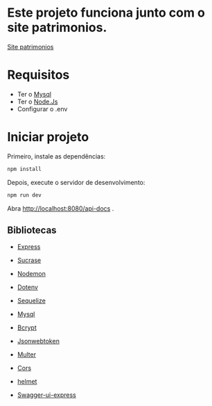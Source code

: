 # Este projeto funciona junto com o site patrimonios.

<a href="https://github.com/italo-ignacio/site-patrimonios">Site patrimonios<a/>

# Requisitos

- Ter o [Mysql](https://dev.mysql.com/downloads/)
- Ter o [Node.Js](https://nodejs.org/en/)
- Configurar o .env

# Iniciar projeto

Primeiro, instale as dependências:

```bash
npm install
```

Depois, execute o servidor de desenvolvimento:

```bash
npm run dev
```

Abra [http://localhost:8080/api-docs](http://localhost:8080/api-docs/) .

## Bibliotecas

- [Express](https://github.com/expressjs/express)

- [Sucrase](https://github.com/alangpierce/sucrase)

- [Nodemon](https://github.com/remy/nodemon)

- [Dotenv](https://github.com/motdotla/dotenv)

- [Sequelize](https://github.com/sequelize/sequelize)

- [Mysql](https://github.com/sidorares/node-mysql2)

- [Bcrypt](https://github.com/kelektiv/node.bcrypt.js)

- [Jsonwebtoken](https://github.com/auth0/node-jsonwebtoken)

- [Multer](https://github.com/expressjs/multer)

- [Cors](https://github.com/expressjs/cors)

- [helmet](https://github.com/helmetjs/helmet)

- [Swagger-ui-express](https://github.com/scottie1984/swagger-ui-express)
